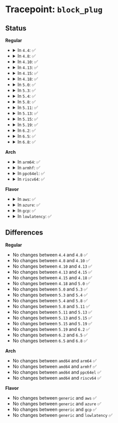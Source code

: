 # Tracepoint: <code>block_plug</code>

## Status
<b>Regular</b>
<ul>
<li>
<details>
<summary>In <code>4.4</code>: ✅</summary>

Event:

```c
struct trace_event_raw_block_plug {
    struct trace_entry ent;
    char comm[16];
    char __data[0];
};
```
Function:

```c
void trace_event_raw_event_block_plug(void *__data, struct request_queue *q);
```
</details>
</li>
<li>
<details>
<summary>In <code>4.8</code>: ✅</summary>

Event:

```c
struct trace_event_raw_block_plug {
    struct trace_entry ent;
    char comm[16];
    char __data[0];
};
```
Function:

```c
void trace_event_raw_event_block_plug(void *__data, struct request_queue *q);
```
</details>
</li>
<li>
<details>
<summary>In <code>4.10</code>: ✅</summary>

Event:

```c
struct trace_event_raw_block_plug {
    struct trace_entry ent;
    char comm[16];
    char __data[0];
};
```
Function:

```c
void trace_event_raw_event_block_plug(void *__data, struct request_queue *q);
```
</details>
</li>
<li>
<details>
<summary>In <code>4.13</code>: ✅</summary>

Event:

```c
struct trace_event_raw_block_plug {
    struct trace_entry ent;
    char comm[16];
    char __data[0];
};
```
Function:

```c
void trace_event_raw_event_block_plug(void *__data, struct request_queue *q);
```
</details>
</li>
<li>
<details>
<summary>In <code>4.15</code>: ✅</summary>

Event:

```c
struct trace_event_raw_block_plug {
    struct trace_entry ent;
    char comm[16];
    char __data[0];
};
```
Function:

```c
void trace_event_raw_event_block_plug(void *__data, struct request_queue *q);
```
</details>
</li>
<li>
<details>
<summary>In <code>4.18</code>: ✅</summary>

Event:

```c
struct trace_event_raw_block_plug {
    struct trace_entry ent;
    char comm[16];
    char __data[0];
};
```
Function:

```c
void trace_event_raw_event_block_plug(void *__data, struct request_queue *q);
```
</details>
</li>
<li>
<details>
<summary>In <code>5.0</code>: ✅</summary>

Event:

```c
struct trace_event_raw_block_plug {
    struct trace_entry ent;
    char comm[16];
    char __data[0];
};
```
Function:

```c
void trace_event_raw_event_block_plug(void *__data, struct request_queue *q);
```
</details>
</li>
<li>
<details>
<summary>In <code>5.3</code>: ✅</summary>

Event:

```c
struct trace_event_raw_block_plug {
    struct trace_entry ent;
    char comm[16];
    char __data[0];
};
```
Function:

```c
void trace_event_raw_event_block_plug(void *__data, struct request_queue *q);
```
</details>
</li>
<li>
<details>
<summary>In <code>5.4</code>: ✅</summary>

Event:

```c
struct trace_event_raw_block_plug {
    struct trace_entry ent;
    char comm[16];
    char __data[0];
};
```
Function:

```c
void trace_event_raw_event_block_plug(void *__data, struct request_queue *q);
```
</details>
</li>
<li>
<details>
<summary>In <code>5.8</code>: ✅</summary>

Event:

```c
struct trace_event_raw_block_plug {
    struct trace_entry ent;
    char comm[16];
    char __data[0];
};
```
Function:

```c
void trace_event_raw_event_block_plug(void *__data, struct request_queue *q);
```
</details>
</li>
<li>
<details>
<summary>In <code>5.11</code>: ✅</summary>

Event:

```c
struct trace_event_raw_block_plug {
    struct trace_entry ent;
    char comm[16];
    char __data[0];
};
```
Function:

```c
void trace_event_raw_event_block_plug(void *__data, struct request_queue *q);
```
</details>
</li>
<li>
<details>
<summary>In <code>5.13</code>: ✅</summary>

Event:

```c
struct trace_event_raw_block_plug {
    struct trace_entry ent;
    char comm[16];
    char __data[0];
};
```
Function:

```c
void trace_event_raw_event_block_plug(void *__data, struct request_queue *q);
```
</details>
</li>
<li>
<details>
<summary>In <code>5.15</code>: ✅</summary>

Event:

```c
struct trace_event_raw_block_plug {
    struct trace_entry ent;
    char comm[16];
    char __data[0];
};
```
Function:

```c
void trace_event_raw_event_block_plug(void *__data, struct request_queue *q);
```
</details>
</li>
<li>
<details>
<summary>In <code>5.19</code>: ✅</summary>

Event:

```c
struct trace_event_raw_block_plug {
    struct trace_entry ent;
    char comm[16];
    char __data[0];
};
```
Function:

```c
void trace_event_raw_event_block_plug(void *__data, struct request_queue *q);
```
</details>
</li>
<li>
<details>
<summary>In <code>6.2</code>: ✅</summary>

Event:

```c
struct trace_event_raw_block_plug {
    struct trace_entry ent;
    char comm[16];
    char __data[0];
};
```
Function:

```c
void trace_event_raw_event_block_plug(void *__data, struct request_queue *q);
```
</details>
</li>
<li>
<details>
<summary>In <code>6.5</code>: ✅</summary>

Event:

```c
struct trace_event_raw_block_plug {
    struct trace_entry ent;
    char comm[16];
    char __data[0];
};
```
Function:

```c
void trace_event_raw_event_block_plug(void *__data, struct request_queue *q);
```
</details>
</li>
<li>
<details>
<summary>In <code>6.8</code>: ✅</summary>

Event:

```c
struct trace_event_raw_block_plug {
    struct trace_entry ent;
    char comm[16];
    char __data[0];
};
```
Function:

```c
void trace_event_raw_event_block_plug(void *__data, struct request_queue *q);
```
</details>
</li>
</ul>
<b>Arch</b>
<ul>
<li>
<details>
<summary>In <code>arm64</code>: ✅</summary>

Event:

```c
struct trace_event_raw_block_plug {
    struct trace_entry ent;
    char comm[16];
    char __data[0];
};
```
Function:

```c
void trace_event_raw_event_block_plug(void *__data, struct request_queue *q);
```
</details>
</li>
<li>
<details>
<summary>In <code>armhf</code>: ✅</summary>

Event:

```c
struct trace_event_raw_block_plug {
    struct trace_entry ent;
    char comm[16];
    char __data[0];
};
```
Function:

```c
void trace_event_raw_event_block_plug(void *__data, struct request_queue *q);
```
</details>
</li>
<li>
<details>
<summary>In <code>ppc64el</code>: ✅</summary>

Event:

```c
struct trace_event_raw_block_plug {
    struct trace_entry ent;
    char comm[16];
    char __data[0];
};
```
Function:

```c
void trace_event_raw_event_block_plug(void *__data, struct request_queue *q);
```
</details>
</li>
<li>
<details>
<summary>In <code>riscv64</code>: ✅</summary>

Event:

```c
struct trace_event_raw_block_plug {
    struct trace_entry ent;
    char comm[16];
    char __data[0];
};
```
Function:

```c
void trace_event_raw_event_block_plug(void *__data, struct request_queue *q);
```
</details>
</li>
</ul>
<b>Flavor</b>
<ul>
<li>
<details>
<summary>In <code>aws</code>: ✅</summary>

Event:

```c
struct trace_event_raw_block_plug {
    struct trace_entry ent;
    char comm[16];
    char __data[0];
};
```
Function:

```c
void trace_event_raw_event_block_plug(void *__data, struct request_queue *q);
```
</details>
</li>
<li>
<details>
<summary>In <code>azure</code>: ✅</summary>

Event:

```c
struct trace_event_raw_block_plug {
    struct trace_entry ent;
    char comm[16];
    char __data[0];
};
```
Function:

```c
void trace_event_raw_event_block_plug(void *__data, struct request_queue *q);
```
</details>
</li>
<li>
<details>
<summary>In <code>gcp</code>: ✅</summary>

Event:

```c
struct trace_event_raw_block_plug {
    struct trace_entry ent;
    char comm[16];
    char __data[0];
};
```
Function:

```c
void trace_event_raw_event_block_plug(void *__data, struct request_queue *q);
```
</details>
</li>
<li>
<details>
<summary>In <code>lowlatency</code>: ✅</summary>

Event:

```c
struct trace_event_raw_block_plug {
    struct trace_entry ent;
    char comm[16];
    char __data[0];
};
```
Function:

```c
void trace_event_raw_event_block_plug(void *__data, struct request_queue *q);
```
</details>
</li>
</ul>

## Differences
<b>Regular</b>
<ul>
<li>
No changes between <code>4.4</code> and <code>4.8</code> ✅
</li>
<li>
No changes between <code>4.8</code> and <code>4.10</code> ✅
</li>
<li>
No changes between <code>4.10</code> and <code>4.13</code> ✅
</li>
<li>
No changes between <code>4.13</code> and <code>4.15</code> ✅
</li>
<li>
No changes between <code>4.15</code> and <code>4.18</code> ✅
</li>
<li>
No changes between <code>4.18</code> and <code>5.0</code> ✅
</li>
<li>
No changes between <code>5.0</code> and <code>5.3</code> ✅
</li>
<li>
No changes between <code>5.3</code> and <code>5.4</code> ✅
</li>
<li>
No changes between <code>5.4</code> and <code>5.8</code> ✅
</li>
<li>
No changes between <code>5.8</code> and <code>5.11</code> ✅
</li>
<li>
No changes between <code>5.11</code> and <code>5.13</code> ✅
</li>
<li>
No changes between <code>5.13</code> and <code>5.15</code> ✅
</li>
<li>
No changes between <code>5.15</code> and <code>5.19</code> ✅
</li>
<li>
No changes between <code>5.19</code> and <code>6.2</code> ✅
</li>
<li>
No changes between <code>6.2</code> and <code>6.5</code> ✅
</li>
<li>
No changes between <code>6.5</code> and <code>6.8</code> ✅
</li>
</ul>
<b>Arch</b>
<ul>
<li>
No changes between <code>amd64</code> and <code>arm64</code> ✅
</li>
<li>
No changes between <code>amd64</code> and <code>armhf</code> ✅
</li>
<li>
No changes between <code>amd64</code> and <code>ppc64el</code> ✅
</li>
<li>
No changes between <code>amd64</code> and <code>riscv64</code> ✅
</li>
</ul>
<b>Flavor</b>
<ul>
<li>
No changes between <code>generic</code> and <code>aws</code> ✅
</li>
<li>
No changes between <code>generic</code> and <code>azure</code> ✅
</li>
<li>
No changes between <code>generic</code> and <code>gcp</code> ✅
</li>
<li>
No changes between <code>generic</code> and <code>lowlatency</code> ✅
</li>
</ul>
